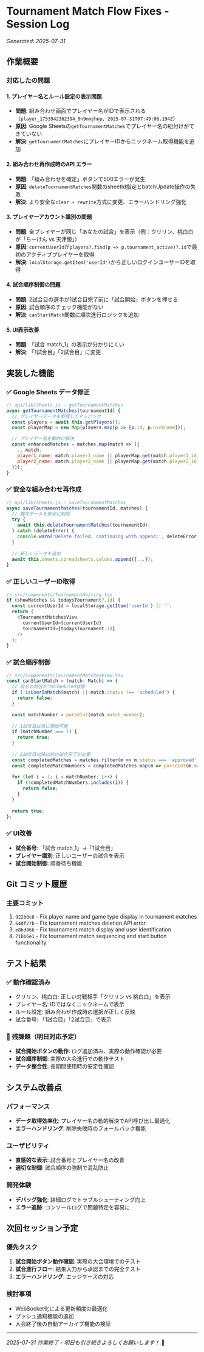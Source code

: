 # Tournament Match Flow Fixes - Session Log
*Generated: 2025-07-31*

## 作業概要

### 対応したの問題

#### 1. **プレイヤー名とルール設定の表示問題**
- **問題**: 組み合わせ画面でプレイヤー名がIDで表示される（`player_1753942362394_9n9nmjhnp`、`2025-07-31T07:49:06.194Z`）
- **原因**: Google Sheetsの`getTournamentMatches`でプレイヤー名の紐付けができていない
- **解決**: `getTournamentMatches`にプレイヤーIDからニックネーム取得機能を追加

#### 2. **組み合わせ再作成時のAPI エラー**
- **問題**: 「組み合わせを確定」ボタンで500エラーが発生
- **原因**: `deleteTournamentMatches`関数のsheetId指定とbatchUpdate操作の失敗
- **解決**: より安全な`clear + rewrite`方式に変更、エラーハンドリング強化

#### 3. **プレイヤーアカウント識別の問題**
- **問題**: 全プレイヤーが同じ「あなたの試合」を表示（例：クリリン、桃白白が「ちーけん vs 天津飯」）
- **原因**: `currentUserId`が`players?.find(p => p.tournament_active)?.id`で最初のアクティブプレイヤーを取得
- **解決**: `localStorage.getItem('userId')`から正しいログインユーザーIDを取得

#### 4. **試合順序制御の問題**  
- **問題**: 2試合目の選手が1試合目完了前に「試合開始」ボタンを押せる
- **原因**: 試合順序のチェック機能がない
- **解決**: `canStartMatch`関数に順次進行ロジックを追加

#### 5. **UI表示改善**
- **問題**: 「試合 match_1」の表示が分かりにくい
- **解決**: 「1試合目」「2試合目」に変更

## 実装した機能

### ✅ Google Sheets データ修正
```javascript
// api/lib/sheets.js - getTournamentMatches
async getTournamentMatches(tournamentId) {
  // プレイヤーデータを取得してマッピング
  const players = await this.getPlayers();
  const playerMap = new Map(players.map(p => [p.id, p.nickname]));

  // プレイヤー名を動的に解決
  const enhancedMatches = matches.map(match => ({
    ...match,
    player1_name: match.player1_name || playerMap.get(match.player1_id) || match.player1_id,
    player2_name: match.player2_name || playerMap.get(match.player2_id) || match.player2_id
  }));
}
```

### ✅ 安全な組み合わせ再作成
```javascript
// api/lib/sheets.js - saveTournamentMatches
async saveTournamentMatches(tournamentId, matches) {
  // 既存データを安全に削除
  try {
    await this.deleteTournamentMatches(tournamentId);
  } catch (deleteError) {
    console.warn('Delete failed, continuing with append:', deleteError.message);
  }
  
  // 新しいデータを追加
  await this.sheets.spreadsheets.values.append({...});
}
```

### ✅ 正しいユーザーID取得
```typescript
// src/components/TournamentWaiting.tsx
if (showMatches && todaysTournament?.id) {
  const currentUserId = localStorage.getItem('userId') || '';
  return (
    <TournamentMatchesView 
      currentUserId={currentUserId}
      tournamentId={todaysTournament.id}
    />
  );
}
```

### ✅ 試合順序制御
```typescript
// src/components/TournamentMatchesView.tsx
const canStartMatch = (match: Match) => {
  // 自分の試合かつscheduled状態
  if (!isUserInMatch(match) || match.status !== 'scheduled') {
    return false;
  }

  const matchNumber = parseInt(match.match_number);
  
  // 1試合目は常に開始可能
  if (matchNumber === 1) {
    return true;
  }
  
  // 2試合目以降は前の試合完了が必要
  const completedMatches = matches.filter(m => m.status === 'approved');
  const completedMatchNumbers = completedMatches.map(m => parseInt(m.match_number));
  
  for (let i = 1; i < matchNumber; i++) {
    if (!completedMatchNumbers.includes(i)) {
      return false;
    }
  }
  
  return true;
};
```

### ✅ UI改善
- **試合番号**: 「試合 match_1」→「1試合目」
- **プレイヤー識別**: 正しいユーザーの試合を表示
- **試合開始制御**: 順番待ち機能

## Git コミット履歴

### 主要コミット
1. `922b0c8` - Fix player name and game type display in tournament matches
2. `64df27b` - Fix tournament matches deletion API error  
3. `e8bd866` - Fix tournament match display and user identification
4. `71bb6e1` - Fix tournament match sequencing and start button functionality

## テスト結果

### ✅ 動作確認済み
- クリリン、桃白白: 正しい対戦相手「クリリン vs 桃白白」を表示
- プレイヤー名: IDではなくニックネームで表示
- ルール設定: 組み合わせ作成時の選択が正しく反映
- 試合番号: 「1試合目」「2試合目」で表示

### 🔄 残課題（明日対応予定）
- **試合開始ボタンの動作**: ログ追加済み、実際の動作確認が必要
- **試合順序制御**: 実際の大会進行での動作テスト
- **データ整合性**: 長期間使用時の安定性確認

## システム改善点

### パフォーマンス
- **データ取得効率化**: プレイヤー名の動的解決でAPI呼び出し最適化
- **エラーハンドリング**: 削除失敗時のフォールバック機能

### ユーザビリティ  
- **直感的な表示**: 試合番号とプレイヤー名の改善
- **適切な制御**: 試合順序の強制で混乱防止

### 開発体験
- **デバッグ強化**: 詳細ログでトラブルシューティング向上
- **エラー追跡**: コンソールログで問題特定を容易に

## 次回セッション予定

### 優先タスク
1. **試合開始ボタン動作確認**: 実際の大会環境でのテスト
2. **試合進行フロー**: 結果入力から承認までの完全テスト  
3. **エラーハンドリング**: エッジケースの対応

### 検討事項
- WebSocket化による更新頻度の最適化
- プッシュ通知機能の追加
- 大会終了後の自動アーカイブ機能の検証

---
*2025-07-31 作業終了 - 明日も引き続きよろしくお願いします！* 🎯